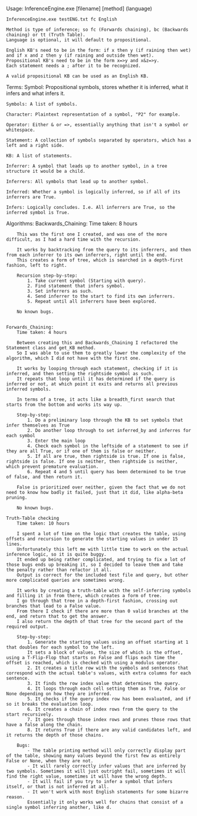 Usage:
	InferenceEngine.exe [filename] [method] (language)
	
	InferenceEngine.exe testENG.txt fc English
	
	Method is type of inference; so fc (Forwards chaining), bc (Backwards chaining) or tt (Truth Table). 
	Language is optional, it will default to propositional.

	English KB's need to be in the form: if x then y (if raining then wet) and if x and z then y (if raining and outside then wet).
	Propositional KB's need to be in the form x=>y and x&z=>y.
	Each statement needs a ; after it to be recognized.
	
	A valid propositional KB can be used as an English KB. 
Terms:
	Symbol: Propositional symbols, stores whether it is inferred, what it infers and what infers it.
	
	Symbols: A list of symbols.
	
	Character: Plaintext representation of a symbol, "P2" for example.
	
	Operator: Either & or =>, essentially anything that isn't a symbol or whitespace.
	
	Statement: A collection of symbols separated by operators, which has a left and a right side.
	
	KB: A list of statements.

	Inferrer: A symbol that leads up to another symbol, in a tree structure it would be a child.
	
	Inferrers: All symbols that lead up to another symbol.
	
	Inferred: Whether a symbol is logically inferred, so if all of its inferrers are True.
	
	Infers: Logically concludes. I.e. All inferrers are True, so the inferred symbol is True.

Algorithms:
	Backwards_Chaining:
		Time taken: 8 hours

		This was the first one I created, and was one of the more difficult, as I had a hard time with the recursion.
		
		It works by backtracking from the query to its inferrers, and then from each inferrer to its own inferrers, right until the end.
		This creates a form of tree, which is searched in a depth-first fashion, left to right.
		
		Recursion step-by-step:
			1. Take current symbol (Starting with query).
			2. Find statement that infers symbol.
			3. Set inferrers as such.
			4. Send inferrer to the start to find its own inferrers.
			5. Repeat until all inferrers have been explored. 

		No known bugs.


	Forwards_Chaining:
		Time taken: 4 hours
		
		Between creating this and Backwards_Chaining I refactored the Statement class and get_KB method.
		So I was able to use them to greatly lower the complexity of the algorithm, which I did not have with the first one.
	
		It works by looping through each statement, checking if it is inferred, and then setting the rightside symbol as such.
		It repeats that loop until it has determined if the query is inferred or not, at which point it exits and returns all previous inferred symbols.
		
		In terms of a tree, it acts like a breadth_first search that starts from the bottom and works its way up.
		
		Step-by-step:
			1. Do a preliminary loop through the KB to set symbols that infer themselves as True
			2. Do another loop through to set inferred_by and inferres for each symbol
			3. Enter the main loop
			4. Check each symbol in the leftside of a statement to see if they are all True, or if one of them is false or neither.
			5. If all are true, then rightside is true. If one is false, rightside is false. If one is neither, then rightside is neither, which prevent premature evaluation.
			6. Repeat 4 and 5 until query has been determined to be true of false, and then return it.
		
		False is prioritized over neither, given the fact that we do not need to know how badly it failed, just that it did, like alpha-beta pruning.

		No known bugs.

	Truth-Table checking
		Time taken: 10 hours

		I spent a lot of time on the logic that creates the table, using offsets and recursion to generate the starting values in under 15 lines. 
		Unfortunately this left me with little time to work on the actual inference logic, so it is quite buggy.
		It ended up being rather complicated, and trying to fix a lot of those bugs ends up breaking it, so I decided to leave them and take the penalty rather than refactor it all. 
		Output is correct for the included test file and query, but other more complicated queries are sometimes wrong.

		It works by creating a truth-table with the self-inferring symbols and filling it in from there, which creates a form of tree.
		I go through that tree in a depth-first fashion, crossing out branches that lead to a False value.
		From there I check if there are more than 0 valid branches at the end, and return that to get the answer.
		I also return the depth of that tree for the second part of the required output.
		
		Step-by-step:
			1. Generate the starting values using an offset starting at 1 that doubles for each symbol to the left.
			It sets a block of values, the size of which is the offset, using a T-Flip-Flop that starts on False and flips each time the offset is reached, which is checked with using a modulus operator.
			2. It creates a title row with the symbols and sentences that correspond with the actual table's values, with extra columns for each sentence.
			3. It finds the row index value that determines the query.
			4. It loops through each cell setting them as True, False or None depending on how they are inferred.
			5. It checks if the query index row has been evaluated, and if so it breaks the evaluation loop.
			6. It creates a chain of index rows from the query to the start recursively.
			7. It goes through those index rows and prunes those rows that have a false along the chain.
			8. It returns True if there are any valid candidates left, and it returns the depth of those chains.
		
		Bugs:
			- The table printing method will only correctly display part of the table, showing many values beyond the first few as entirely False or None, when they are not.
			- It will rarely correctly infer values that are inferred by two symbols. Sometimes it will just outright fail, sometimes it will find the right value, sometimes it will have the wrong depth.
			- It will fail if you try to infer a symbol that infers itself, or that is not inferred at all.
			- It won't work with most English statements for some bizarre reason.
			Essentially it only works well for chains that consist of a single symbol inferring another, like d.
